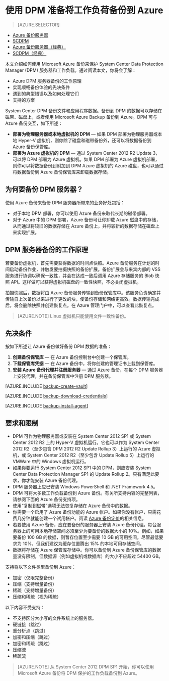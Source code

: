 <properties
	pageTitle="Azure DPM 备份简介 | Azure"
	description="使用 Azure 备份服务备份 DPM 服务器的简介"
	services="backup"
	documentationCenter=""
	authors="trinadhk"
	manager="shreeshd"
	editor=""
	keywords="System Center Data Protection Manager, Data Protection Manager, dpm 备份"/>

<tags
	ms.service="backup"
	ms.date="05/10/2016"
	wacn.date="08/22/2016"/>

# 使用 DPM 准备将工作负荷备份到 Azure

> [AZURE.SELECTOR]
- [Azure 备份服务器](/documentation/articles/backup-azure-microsoft-azure-backup)
- [SCDPM](/documentation/articles/backup-azure-dpm-introduction)
- [Azure 备份服务器（经典）](/documentation/articles/backup-azure-microsoft-azure-backup-classic/)
- [SCDPM（经典）](/documentation/articles/backup-azure-dpm-introduction-classic)


本文介绍如何使用 Microsoft Azure 备份来保护 System Center Data Protection Manager (DPM) 服务器和工作负载。通过阅读本文，你将会了解：

- Azure DPM 服务器备份的工作原理
- 实现顺畅备份体验的先决条件
- 遇到的典型错误以及如何处理它们
- 支持的方案

System Center DPM 备份文件和应用程序数据。备份到 DPM 的数据可以存储在磁带、磁盘上，或者使用 Microsoft Azure Backup 备份到 Azure。DPM 可与 Azure 备份交互，如下所述：

- **部署为物理服务器或本地虚拟机的 DPM** — 如果 DPM 部署为物理服务器或本地 Hyper-V 虚拟机，则你除了磁盘和磁带备份外，还可以将数据备份到 Azure 备份保管库。
- **部署为 Azure 虚拟机的 DPM** — 通过 System Center 2012 R2 Update 3，可以将 DPM 部署为 Azure 虚拟机。如果 DPM 部署为 Azure 虚拟机部署，则你可以将数据备份到附加到 DPM Azure 虚拟机的 Azure 磁盘，也可以通过将数据备份到 Azure 备份保管库来卸载数据存储。

## 为何要备份 DPM 服务器？

使用 Azure 备份来备份 DPM 服务器所带来的业务好处包括：

- 对于本地 DPM 部署，你可以使用 Azure 备份来取代长期的磁带部署。
- 对于 Azure 中的 DPM 部署，Azure 备份可让你卸载 Azure 磁盘中的存储，从而通过将较旧的数据存储在 Azure 备份上，并将较新的数据存储在磁盘上来实现扩展。

## DPM 服务器备份的工作原理
若要备份虚拟机，首先需要获得数据的时间点快照。Azure 备份服务在计划的时间启动备份作业，并触发要拍摄快照的备份扩展。备份扩展会与来宾内部的 VSS 服务进行协调以确保一致性，并会在达成一致后调用 Azure 存储服务的 Blob 快照 API。这样做可以获得虚拟机磁盘的一致性快照，不必关闭虚拟机。

拍摄快照后，数据将由 Azure 备份服务传输到备份保管库中。该服务负责确定并传输自上次备份以来进行了更改的块，使备份存储和网络更高效。数据传输完成后，将会删除快照并创建恢复点。在 Azure 管理门户中，可以查看此恢复点。

>[AZURE.NOTE] Linux 虚拟机只能使用文件一致性备份。

## 先决条件
按如下所述让 Azure 备份做好备份 DPM 数据的准备：

1. **创建备份保管库** — 在 Azure 备份控制台中创建一个保管库。
2. **下载保管库凭据** — 在 Azure 备份中，将你创建的管理证书上载到保管库。
3. **安装 Azure 备份代理并注册服务器** — 通过 Azure 备份，在每个 DPM 服务器上安装代理，并在备份保管库中注册 DPM 服务器。

[AZURE.INCLUDE [backup-create-vault](../../includes/backup-create-vault.md)]

[AZURE.INCLUDE [backup-download-credentials](../../includes/backup-download-credentials.md)]

[AZURE.INCLUDE [backup-install-agent](../../includes/backup-install-agent.md)]


## 要求和限制

- DPM 可作为物理服务器或安装在 System Center 2012 SP1 或 System Center 2012 R2 上的 Hyper-V 虚拟机运行。它也可以作为 System Center 2012 R2（至少包含 DPM 2012 R2 Update Rollup 3）上运行的 Azure 虚拟机，或 System Center 2012 R2（至少包含 Update Rollup 5）上运行的 VMWare 中的 Windows 虚拟机运行。
- 如果你要运行 System Center 2012 SP1 中的 DPM，则应安装 System Center Data Protection Manager SP1 的 Update Rollup 2。只有满足此要求，你才能安装 Azure 备份代理。
- DPM 服务器上应已安装 Windows PowerShell 和 .NET Framework 4.5。
- DPM 可将大多数工作负载备份到 Azure 备份。有关所支持内容的完整列表，请参阅下面的 Azure 备份支持项。
- 使用“复制到磁带”选项无法恢复存储在 Azure 备份中的数据。
- 你需要一个启用了 Azure 备份功能的 Azure 帐户。如果你没有帐户，只需花费几分钟就能创建一个试用帐户。阅读 [Azure 备份定价](/pricing/details/backup/)的相关信息。
- 若要使用 Azure 备份，应在要备份的服务器上安装 Azure 备份代理。每台服务器上的可用本地存储空间必须至少为要备份的数据大小的 10%。例如，如果要备份 100 GB 的数据，则暂存位置至少需要 10 GB 的可用空间。尽管最低要求为 10%，但我们建议为缓存位置腾出 15% 的本地可用存储空间。
- 数据将存储在 Azure 保管库存储中。你可以备份到 Azure 备份保管库的数据量没有限制，但数据源（例如虚拟机或数据库）的大小不应超过 54400 GB。

支持将以下文件类型备份到 Azure：

- 加密（仅限完整备份）
- 压缩（支持增量备份）
- 稀疏（支持增量备份）
- 压缩和稀疏（视为稀疏）

以下内容不受支持：

- 不支持区分大小写的文件系统上的服务器。
- 硬链接（跳过）
- 重分析点（跳过）
- 加密和压缩（跳过）
- 加密和稀疏（跳过）
- 压缩流
- 稀疏流

>[AZURE.NOTE] 从 System Center 2012 DPM SP1 开始，你可以使用 Microsoft Azure 备份将 DPM 保护的工作负载备份到 Azure。

<!---HONumber=Mooncake_0801_2016-->
